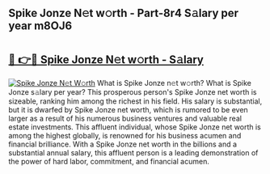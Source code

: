 ## Spike Jonze N𝚎t w𝚘rth - Part-8r4 S𝚊lary per year m8OJ6

# <h2><a href="http://gc51uyt.nevu.top/?p=Spike+Jonze">🔗 👉🔴 Spike Jonze N𝚎t w𝚘rth - S𝚊lary</a></h2>

[![Spike Jonze N𝚎t W𝚘rth](https://i.imgur.com/Oavwk0R.jpeg)](http://gc51uyt.nevu.top/?p=Spike+Jonze)
What is Spike Jonze n𝚎t w𝚘rth? What is Spike Jonze s𝚊lary per year?
This prosperous person's Spike Jonze net worth is sizeable, ranking him among the richest in his field. His salary is substantial, but it is dwarfed by Spike Jonze net worth, which is rumored to be even larger as a result of his numerous business ventures and valuable real estate investments. This affluent individual, whose Spike Jonze net worth is among the highest globally, is renowned for his business acumen and financial brilliance. With a Spike Jonze net worth in the billions and a substantial annual salary, this affluent person is a leading demonstration of the power of hard labor, commitment, and financial acumen.
